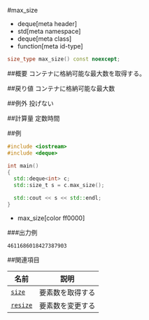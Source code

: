 #max_size
* deque[meta header]
* std[meta namespace]
* deque[meta class]
* function[meta id-type]

```cpp
size_type max_size() const noexcept;
```

##概要
コンテナに格納可能な最大数を取得する。


##戻り値
コンテナに格納可能な最大数


##例外
投げない


##計算量
定数時間


##例
```cpp
#include <iostream>
#include <deque>

int main()
{
  std::deque<int> c;
  std::size_t s = c.max_size();

  std::cout << s << std::endl;
}
```
* max_size[color ff0000]

###出力例
```
4611686018427387903
```

##関連項目

| 名前 | 説明 |
|-------------------------|------------------|
| [`size`](./size.md)     | 要素数を取得する |
| [`resize`](./resize.md) | 要素数を変更する |


